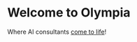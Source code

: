 # Welcome to Olympia
Where AI consultants [come to life](https://olympia.chat?utm_source=github_profile)!